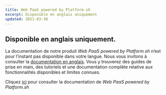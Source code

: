 ```yaml
---
title: Web PaaS powered by Platform.sh
excerpt: Disponible en anglais uniquement
updated: 2021-03-30
---
```



## Disponible en anglais uniquement.

La documentation de notre produit *Web PaaS powered by Platform.sh* n’est pour l’instant pas disponible dans votre langue. Nous vous invitons à consulter la [documentation en anglais](https://help.ovhcloud.com/csm/en-gb-documentation-web-cloud-web-paas-powered-by-platformsh?id=kb_browse_cat&kb_id=e17b4f25551974502d4c6e78b7421955&kb_category=dc441955f49801102d4ca4d466a7fdb2).
Vous y trouverez des guides de prise en main, des tutoriels et une documentation complète relative aux fonctionnalités disponibles et limites connues. 

Cliquez [ici](https://help.ovhcloud.com/csm/en-gb-documentation-web-cloud-web-paas-powered-by-platformsh?id=kb_browse_cat&kb_id=e17b4f25551974502d4c6e78b7421955&kb_category=dc441955f49801102d4ca4d466a7fdb2) pour consulter la documentation de *Web PaaS powered by Platform.sh*
